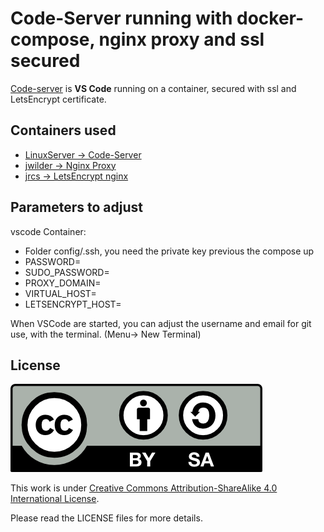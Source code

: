 # Code-Server running with docker-compose, nginx proxy and ssl secured

[Code-server](https://coder.com/) is __VS Code__ running on a container, secured with ssl and LetsEncrypt certificate.

## Containers used
- [LinuxServer -> Code-Server](https://hub.docker.com/r/linuxserver/code-server)
- [jwilder -> Nginx Proxy](https://hub.docker.com/r/jwilder/nginx-proxy)
- [jrcs -> LetsEncrypt nginx](https://hub.docker.com/r/jrcs/letsencrypt-nginx-proxy-companion)

## Parameters to adjust

vscode Container:
- Folder config/.ssh, you need the private key previous the compose up
- PASSWORD=
- SUDO_PASSWORD=
- PROXY_DOMAIN=
- VIRTUAL_HOST=
- LETSENCRYPT_HOST=

When VSCode are started, you can adjust the username and email for git use, with the terminal. (Menu-> New Terminal)

## License

<img src="./img/by-sa.png">

This work is under [Creative Commons Attribution-ShareAlike 4.0 International License](http://creativecommons.org/licenses/by-sa/4.0/).

Please read the LICENSE files for more details.
